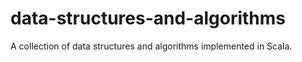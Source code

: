 # data-structures-and-algorithms

A collection of data structures and algorithms implemented in Scala.